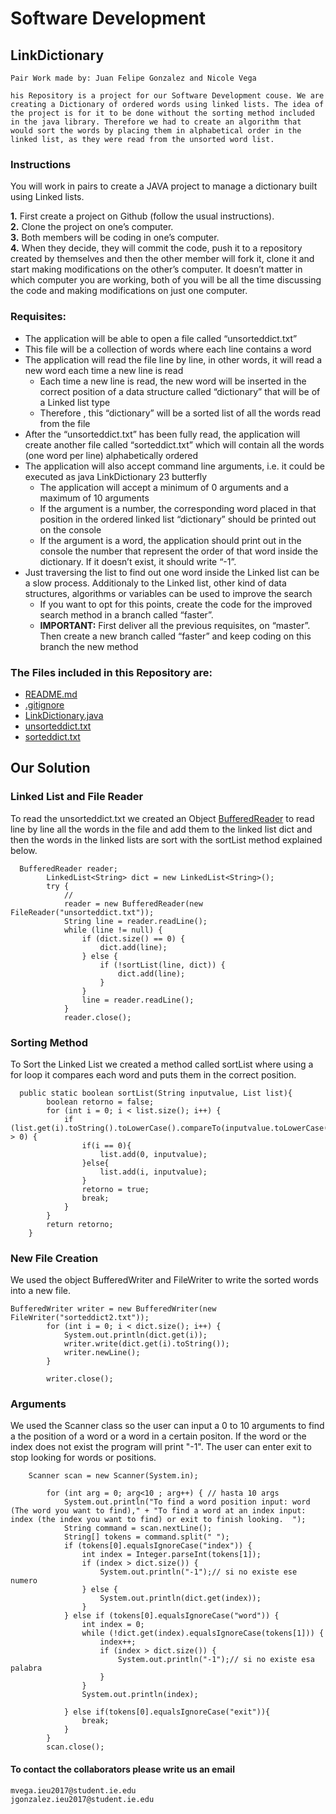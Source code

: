 # Software Development
## LinkDictionary
    Pair Work made by: Juan Felipe Gonzalez and Nicole Vega 
    
    his Repository is a project for our Software Development couse. We are creating a Dictionary of ordered words using linked lists. The idea of the project is for it to be done without the sorting method included in the java library. Therefore we had to create an algorithm that would sort the words by placing them in alphabetical order in the linked list, as they were read from the unsorted word list.   

### Instructions
You will work in pairs to create a JAVA project to manage a dictionary built using Linked lists. 

  **1.**  First create a project on Github (follow the usual instructions).   
  **2.**  Clone the project on one’s computer.   
  **3.**  Both members will be coding in one’s computer.   
  **4.**  When they decide, they will commit the code, push it to a repository created by themselves and then the other member will fork it, clone it and start making modifications on the other’s computer. It doesn’t matter in which computer you are working, both of you will be all the time discussing the code and making modifications on just one computer. 


### Requisites:
* The application will be able to open a file called “unsorteddict.txt”
* This file will be a collection of words where each line contains a word
* The application will read the file line by line, in other words, it will read a new word each time a new line is read
  * Each time a new line is read, the new word will be inserted in the correct position of a data structure called “dictionary” that will be of a Linked list type
  * Therefore , this “dictionary” will be a sorted list of all the words read from the file
* After the “unsorteddict.txt” has been fully read, the application will create another file called “sorteddict.txt” which will contain all the words (one word per line) alphabetically ordered
* The application will also accept command line arguments, i.e. it could be executed as java LinkDictionary 23 butterfly
  * The application will accept a minimum of 0 arguments and a maximum of 10 arguments
  * If the argument is a number, the corresponding word placed in that position in the ordered linked list “dictionary” should be printed out on the console
  * If the argument is a word, the application should print out in the console the number that represent the order of that word inside the dictionary. If it doesn’t exist, it should write “-1”.
* Just traversing the list to find out one word inside the Linked list can be a slow process. Additionaly to the Linked list, other kind of data structures, algorithms or variables can be used to improve the search
  * If you want to opt for this points, create the code for the improved search method in a branch called “faster”. 
   * **IMPORTANT:** First deliver all the previous requisites, on “master”. Then create a new branch called “faster” and keep coding on this branch the new method

### The Files included in this Repository are:
  * [README.md](https://github.com/nicolevegai/LinkDictionary/blob/master/README.md)
  * [.gitignore](https://github.com/nicolevegai/LinkDictionary/blob/master/.gitignore)
  * [LinkDictionary.java](https://github.com/nicolevegai/LinkDictionary/blob/master/src/Linkdictionary.java)
  * [unsorteddict.txt](https://github.com/nicolevegai/LinkDictionary/blob/master/unsorteddict.txt)
  * [sorteddict.txt](https://github.com/nicolevegai/LinkDictionary/blob/master/sorteddict.txt)
 
 ## Our Solution
 ### Linked List and File Reader
 
 To read the unsorteddict.txt we created an Object [BufferedReader](https://docs.oracle.com/javase/7/docs/api/java/io/BufferedReader.html) to read line by line all the words in the file and add them to the linked list dict and then the words in the linked lists are sort with the sortList method explained below. 
 
      BufferedReader reader;
            LinkedList<String> dict = new LinkedList<String>();
            try {
                //
                reader = new BufferedReader(new FileReader("unsorteddict.txt"));
                String line = reader.readLine();
                while (line != null) {
                    if (dict.size() == 0) {
                        dict.add(line);
                    } else {
                        if (!sortList(line, dict)) {
                            dict.add(line);
                        }
                    }
                    line = reader.readLine();
                }
                reader.close();
### Sorting Method
To Sort the Linked List we created a method called sortList where using a for loop it compares each word and puts them in the correct position. 

      public static boolean sortList(String inputvalue, List list){
            boolean retorno = false;
            for (int i = 0; i < list.size(); i++) {
                if (list.get(i).toString().toLowerCase().compareTo(inputvalue.toLowerCase()) > 0) {
                    if(i == 0){
                        list.add(0, inputvalue);
                    }else{
                        list.add(i, inputvalue);
                    }
                    retorno = true;
                    break;
                }
            }
            return retorno;
        }
### New File Creation 
We used the object BufferedWriter and FileWriter to write the sorted words into a new file. 

    BufferedWriter writer = new BufferedWriter(new FileWriter("sorteddict2.txt"));
            for (int i = 0; i < dict.size(); i++) {
                System.out.println(dict.get(i));
                writer.write(dict.get(i).toString());
                writer.newLine();
            }

            writer.close();

### Arguments
We used the Scanner class so the user can input a 0 to 10 arguments to find a the position of a word or a word in a certain positon. If the word or the index does not exist the program will print "-1". The user can enter exit to stop looking for words or positions. 

        
        Scanner scan = new Scanner(System.in);

            for (int arg = 0; arg<10 ; arg++) { // hasta 10 args
                System.out.println("To find a word position input: word  (The word you want to find)," + "To find a word at an index input: index (the index you want to find) or exit to finish looking.  ");
                String command = scan.nextLine();
                String[] tokens = command.split(" ");
                if (tokens[0].equalsIgnoreCase("index")) {
                    int index = Integer.parseInt(tokens[1]);
                    if (index > dict.size()) {
                        System.out.println("-1");// si no existe ese numero
                    } else {
                        System.out.println(dict.get(index));
                    }
                } else if (tokens[0].equalsIgnoreCase("word")) {
                    int index = 0;
                    while (!dict.get(index).equalsIgnoreCase(tokens[1])) {
                        index++;
                        if (index > dict.size()) {
                            System.out.println("-1");// si no existe esa palabra
                        }
                    }
                    System.out.println(index);

                } else if(tokens[0].equalsIgnoreCase("exit")){
                    break;
                }
            }
            scan.close();


#### To contact the collaborators please write us an email
    mvega.ieu2017@student.ie.edu
    jgonzalez.ieu2017@student.ie.edu
